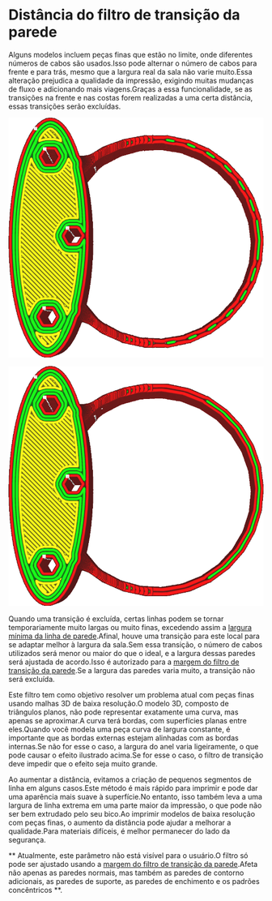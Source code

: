 Distância do filtro de transição da parede
====
Alguns modelos incluem peças finas que estão no limite, onde diferentes números de cabos são usados.Isso pode alternar o número de cabos para frente e para trás, mesmo que a largura real da sala não varie muito.Essa alteração prejudica a qualidade da impressão, exigindo muitas mudanças de fluxo e adicionando mais viagens.Graças a essa funcionalidade, se as transições na frente e nas costas forem realizadas a uma certa distância, essas transições serão excluídas.

![Filtro sem filtro, ele alterna entre 2 e 3 cabos.](../../../articles/images/wall_transition_filter_off.png)

![Com o filtro, ele não alterna mais](../../../articles/images/wall_transition_filter_on.png)

Quando uma transição é excluída, certas linhas podem se tornar temporariamente muito largas ou muito finas, excedendo assim a [largura mínima da linha de parede](min_wall_line_width.md).Afinal, houve uma transição para este local para se adaptar melhor à largura da sala.Sem essa transição, o número de cabos utilizados será menor ou maior do que o ideal, e a largura dessas paredes será ajustada de acordo.Isso é autorizado para a [margem do filtro de transição da parede](Wall_transition_Filter_Devionce.md).Se a largura das paredes varia muito, a transição não será excluída.

Este filtro tem como objetivo resolver um problema atual com peças finas usando malhas 3D de baixa resolução.O modelo 3D, composto de triângulos planos, não pode representar exatamente uma curva, mas apenas se aproximar.A curva terá bordas, com superfícies planas entre eles.Quando você modela uma peça curva de largura constante, é importante que as bordas externas estejam alinhadas com as bordas internas.Se não for esse o caso, a largura do anel varia ligeiramente, o que pode causar o efeito ilustrado acima.Se for esse o caso, o filtro de transição deve impedir que o efeito seja muito grande.

Ao aumentar a distância, evitamos a criação de pequenos segmentos de linha em alguns casos.Este método é mais rápido para imprimir e pode dar uma aparência mais suave à superfície.No entanto, isso também leva a uma largura de linha extrema em uma parte maior da impressão, o que pode não ser bem extrudado pelo seu bico.Ao imprimir modelos de baixa resolução com peças finas, o aumento da distância pode ajudar a melhorar a qualidade.Para materiais difíceis, é melhor permanecer do lado da segurança.

** Atualmente, este parâmetro não está visível para o usuário.O filtro só pode ser ajustado usando a [margem do filtro de transição da parede](Wall_Transition_Filter_Devionce.md).Afeta não apenas as paredes normais, mas também as paredes de contorno adicionais, as paredes de suporte, as paredes de enchimento e os padrões concêntricos **.
